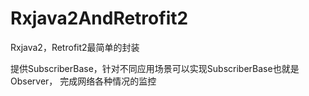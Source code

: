 # Rxjava2AndRetrofit2
Rxjava2，Retrofit2最简单的封装

提供SubscriberBase，针对不同应用场景可以实现SubscriberBase也就是Observer，
完成网络各种情况的监控
